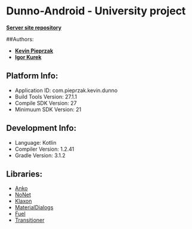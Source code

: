 # Dunno-Android - University project

[**Server site repository**](https://github.com/ikurek/DunnoServer)

##Authors:
* [**Kevin Pieprzak**](https://github.com/KevinHomeAlone)
* [**Igor Kurek**](https://github.com/ikurek)

## Platform Info:
* Application ID: com.pieprzak.kevin.dunno
* Build Tools Version: 27.1.1
* Compile SDK Version: 27
* Minimuum SDK Version: 21

## Development Info:
* Language: Kotlin
* Compiler Version: 1.2.41
* Gradle Version: 3.1.2


## Libraries:
* [Anko](https://github.com/Kotlin/anko)
* [NoNet](https://github.com/keiferstone/nonet)
* [Klaxon](https://github.com/cbeust/klaxon)
* [MaterialDialogs](https://github.com/afollestad/material-dialogs)
* [Fuel](https://github.com/kittinunf/Fuel)
* [Transitioner](https://github.com/dev-labs-bg/transitioner)
